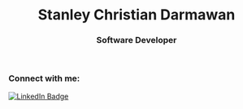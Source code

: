 <h1 align="center">Stanley Christian Darmawan</h1>
<h3 align="center">Software Developer</h3>

<br>

<h3 align="left">Connect with me:</h3>

[![LinkedIn Badge](https://img.shields.io/badge/LinkedIn-Profile-informational?style=flat&logo=linkedin&logoColor=white&color=0D76A8)](https://www.linkedin.com/in/stanley-christian-darmawan-79a303205/)

<p hidden> <img src="https://komarev.com/ghpvc/?username=StanleyChristianDarmawan&label=Visitor&color=grey&style=flat" alt="StanleyChristianDarmawan" /> </p>
